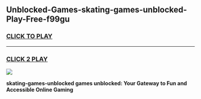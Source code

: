 
## Unblocked-Games-skating-games-unblocked-Play-Free-f99gu
<h3>
<a href="https://premium76.site?title=skating-games-unblocked&ref=23A">CLICK TO PLAY</a></h3>
<hr>

<h3>
<a href="https://premium76.site?title=skating-games-unblocked&ref=23A">CLICK 2 PLAY</a>
  
</h3>

<a href="https://premium76.site?title=skating-games-unblocked&ref=23A"><img src="https://clearcache.store/games.png"></a>


**skating-games-unblocked games unblocked: Your Gateway to Fun and Accessible Online Gaming**
